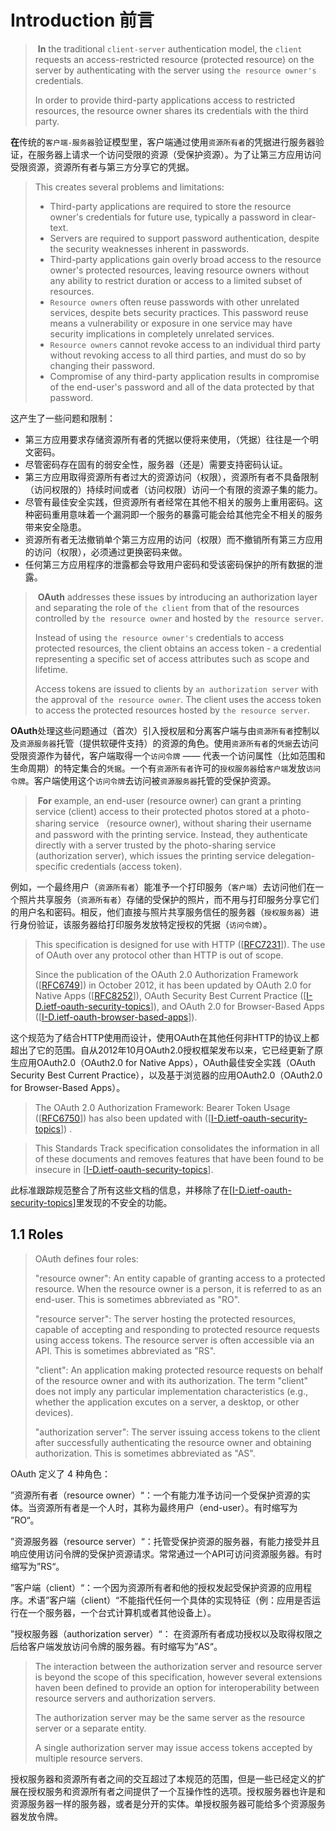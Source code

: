# Introduction 前言

> ​	**In** the traditional `client-server` authentication model, the `client` requests an access-restricted resource (protected resource) on the server by authenticating with the server using `the resource owner's` credentials.
>
> In order to provide third-party applications access to restricted resources, the resource owner shares its credentials with the third party. 

​	**在**传统的`客户端-服务器`验证模型里，客户端通过使用`资源所有者`的凭据进行服务器验证，在服务器上请求一个访问受限的资源（受保护资源）。为了让第三方应用访问受限资源，资源所有者与第三方分享它的凭据。

> This creates several problems and limitations:
>
> * Third-party applications are required to store the resource owner's credentials for future use, typically a password in clear-text.
> * Servers are required to support password authentication, despite the security weaknesses inherent in passwords.
> * Third-party applications gain overly broad access to the resource owner's protected resources, leaving resource owners without any ability to restrict duration or access to a limited subset of resources.
> * `Resource owners` often reuse passwords with other unrelated services, despite bets security practices. This password reuse means a vulnerability or exposure in one service may have security implications in completely unrelated services.
> * `Resource owners` cannot revoke access to an individual third party without revoking access to all third parties, and must do so by changing their password.
> * Compromise of any third-party application results in compromise of the end-user's password and all of the data protected by that password.

这产生了一些问题和限制：

* 第三方应用要求存储资源所有者的凭据以便将来使用，（凭据）往往是一个明文密码。
* 尽管密码存在固有的弱安全性，服务器（还是）需要支持密码认证。
* 第三方应用取得资源所有者过大的资源访问（权限），资源所有者不具备限制（访问权限的）持续时间或者（访问权限）访问一个有限的资源子集的能力。
* 尽管有最佳安全实践，但资源所有者经常在其他不相关的服务上重用密码。这种密码重用意味着一个漏洞即一个服务的暴露可能会给其他完全不相关的服务带来安全隐患。
* 资源所有者无法撤销单个第三方应用的访问（权限）而不撤销所有第三方应用的访问（权限），必须通过更换密码来做。
* 任何第三方应用程序的泄露都会导致用户密码和受该密码保护的所有数据的泄露。

> ​	**OAuth** addresses these issues by introducing an authorization layer and separating the role of `the client` from that of the resources controlled by `the resource owner` and hosted by `the resource server`. 
>
> Instead of using `the resource owner's` credentials to access protected resources, the client obtains an access token - a credential representing a specific set of access attributes such as scope and lifetime. 
>
> Access tokens are issued to clients by `an authorization server` with the approval of `the resource owner`. The client uses the access token to access the protected resources hosted by `the resource server`.

​	**OAuth**处理这些问题通过（首次）引入授权层和分离客户端与由`资源所有者`控制以及`资源服务器`托管（提供软硬件支持）的资源的角色。使用`资源所有者`的`凭据`去访问受限资源作为替代，客户端取得一个`访问令牌` —— 代表一个访问属性（比如范围和生命周期）的特定集合的`凭据`。一个有`资源所有者`许可的`授权服务器`给`客户端`发放`访问令牌`。客户端使用这个`访问令牌`去访问被`资源服务器`托管的受保护资源。

> ​	**For** example, an end-user (resource owner) can grant a printing service (client) access to their protected photos stored at a photo-sharing service （resource owner), without sharing their username and password with the printing service. Instead, they authenticate directly with a server trusted by the photo-sharing service (authorization server), which issues the printing service delegation-specific credentials (access token).

​	例如，一个最终用户（`资源所有者`）能准予一个打印服务（`客户端`）去访问他们在一个照片共享服务（`资源所有者`）存储的受保护的照片，而不用与打印服务分享它们的用户名和密码。相反，他们直接与照片共享服务信任的服务器（`授权服务器`）进行身份验证，该服务器给打印服务发放特定授权的凭据（`访问令牌`）。

> This specification is designed for use with HTTP ([[RFC7231](https://datatracker.ietf.org/doc/html/rfc7231)]). The use of OAuth over any protocol other than HTTP is out of scope. 
>
> Since the publication of the OAuth 2.0 Authorization Framework ([[RFC6749](https://datatracker.ietf.org/doc/html/rfc6749)]) in October 2012, it has been updated by OAuth 2.0 for Native Apps ([[RFC8252](https://datatracker.ietf.org/doc/html/rfc8252)]), OAuth Security Best Current Practice ([[I-D.ietf-oauth-security-topics](https://datatracker.ietf.org/doc/html/draft-ietf-oauth-v2-1-05#ref-I-D.ietf-oauth-security-topics)]), and OAuth 2.0 for Browser-Based Apps ([[I-D.ietf-oauth-browser-based-apps](https://datatracker.ietf.org/doc/html/draft-ietf-oauth-v2-1-05#ref-I-D.ietf-oauth-browser-based-apps)]). 

​	这个规范为了结合HTTP使用而设计，使用OAuth在其他任何非HTTP的协议上都超出了它的范围。自从2012年10月OAuth2.0授权框架发布以来，它已经更新了原生应用OAuth2.0（OAuth2.0 for Native Apps），OAuth最佳安全实践（OAuth Security Best Current Practice），以及基于浏览器的应用OAuth2.0（OAuth2.0 for Browser-Based Apps）。

> The OAuth 2.0 Authorization Framework: Bearer Token Usage ([[RFC6750](https://datatracker.ietf.org/doc/html/rfc6750)]) has also been updated with ([[I-D.ietf-oauth-security-topics](https://datatracker.ietf.org/doc/html/draft-ietf-oauth-v2-1-05#ref-I-D.ietf-oauth-security-topics)]) . 



> This Standards Track specification consolidates the information in all of these documents and removes features that have been found to be insecure in [[I-D.ietf-oauth-security-topics](https://datatracker.ietf.org/doc/html/draft-ietf-oauth-v2-1-05#ref-I-D.ietf-oauth-security-topics)].

此标准跟踪规范整合了所有这些文档的信息，并移除了在[[I-D.ietf-oauth-security-topics](https://datatracker.ietf.org/doc/html/draft-ietf-oauth-v2-1-05#ref-I-D.ietf-oauth-security-topics)]里发现的不安全的功能。



## 1.1 Roles

> OAuth defines four roles:
>
> "resource owner": An entity capable of granting access to a protected resource. When the resource owner is a person, it is referred to as an end-user. This is sometimes abbreviated as "RO".
>
> "resource server": The server hosting the protected resources, capable of accepting and responding to protected resource requests using access tokens. The resource server is often accessible via an API. This is sometimes abbreviated as "RS".
>
> "client": An application making protected resource requests on behalf of the resource owner and with its authorization. The term "client" does not imply any particular implementation characteristics (e.g., whether the application excutes on a server, a desktop, or other devices).
>
> "authorization server": The server issuing access tokens to the client after successfully authenticating the resource owner and obtaining authorization. This is sometimes abbreviated as "AS".

OAuth 定义了 4 种角色：

”资源所有者（resource owner）“：一个有能力准予访问一个受保护资源的实体。当资源所有者是一个人时，其称为最终用户（end-user）。有时缩写为 ”RO“。

”资源服务器（resource server）“：托管受保护资源的服务器，有能力接受并且响应使用访问令牌的受保护资源请求。常常通过一个API可访问资源服务器。有时缩写为”RS“。

”客户端（client）“：一个因为资源所有者和他的授权发起受保护资源的应用程序。术语”客户端（client）“不能指代任何一个具体的实现特征（例：应用是否运行在一个服务器，一个台式计算机或者其他设备上）。

”授权服务器（authorization server）“： 在资源所有者成功授权以及取得权限之后给客户端发放访问令牌的服务器。有时缩写为”AS“。

> The interaction between the authorization server and resource server is beyond the scope of this specification, however several extensions haven been defined to provide an option for interoperability between resource servers and authorization servers. 
>
> The authorization server may be the same server as the resource server or a separate entity. 
>
> A single authorization server may issue access tokens accepted by multiple resource servers.

授权服务器和资源所有者之间的交互超过了本规范的范围，但是一些已经定义的扩展在授权服务和资源所有者之间提供了一个互操作性的选项。授权服务器也许是和资源服务器一样的服务器，或者是分开的实体。单授权服务器可能给多个资源服务器发放令牌。